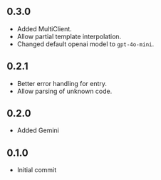 ## 0.3.0

- Added MultiClient.
- Allow partial template interpolation.
- Changed default openai model to `gpt-4o-mini`.

## 0.2.1

- Better error handling for entry.
- Allow parsing of unknown code.

## 0.2.0

- Added Gemini

## 0.1.0

- Initial commit
